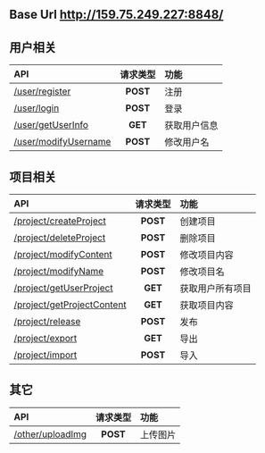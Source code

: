 ## Base Url http://159.75.249.227:8848/

## 用户相关
| API                                                  | 请求类型 | 功能         |
| :--------------------------------------------------- | :------: | :----------- |
| [/user/register](./api/user_register.md)             | **POST** | 注册         |
| [/user/login](./api/user_login.md)                   | **POST** | 登录         |
| [/user/getUserInfo](./api/user_getUserInfo.md)       | **GET**  | 获取用户信息 |
| [/user/modifyUsername](./api/user_modifyUsername.md) | **POST** | 修改用户名   |

## 项目相关
| API                                                              | 请求类型 | 功能             |
| :--------------------------------------------------------------- | :------: | :--------------- |
| [/project/createProject](./api/project_createProject.md)         | **POST** | 创建项目         |
| [/project/deleteProject](./api/project_deleteProject.md)         | **POST** | 删除项目         |
| [/project/modifyContent](./api/project_modifyContent.md)         | **POST** | 修改项目内容     |
| [/project/modifyName](./api/project_modifyName.md)               | **POST** | 修改项目名       |
| [/project/getUserProject](./api/project_getUserProject.md)       | **GET**  | 获取用户所有项目 |
| [/project/getProjectContent](./api/project_getProjectContent.md) | **GET**  | 获取项目内容     |
| [/project/release](./api/project_release.md)                     | **POST** | 发布             |
| [/project/export](./api/project_export.md)                       | **GET**  | 导出             |
| [/project/import](./api/project_import.md)                       | **POST** | 导入             |

## 其它
| API                                          | 请求类型 | 功能     |
| :------------------------------------------- | :------: | :------- |
| [/other/uploadImg](./api/other_uploadImg.md) | **POST** | 上传图片 |